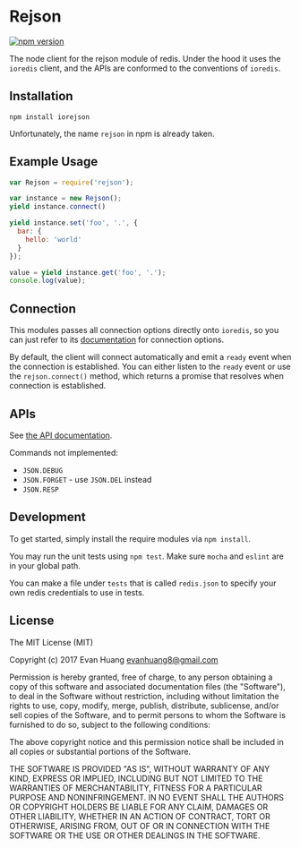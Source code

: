# Rejson

[![npm version](https://badge.fury.io/js/iorejson.svg)](https://badge.fury.io/js/iorejson)

The node client for the rejson module of redis. Under the hood it uses the `ioredis` client, and the APIs are conformed to the conventions of `ioredis`.

## Installation

```
npm install iorejson
```

Unfortunately, the name `rejson` in npm is already taken.

## Example Usage

```javascript
var Rejson = require('rejson');

var instance = new Rejson();
yield instance.connect()

yield instance.set('foo', '.', {
  bar: {
    hello: 'world'
  }
});

value = yield instance.get('foo', '.');
console.log(value);
```

## Connection

This modules passes all connection options directly onto `ioredis`, so you can just refer to its [documentation](https://github.com/luin/ioredis#connect-to-redis) for connection options.

By default, the client will connect automatically and emit a `ready` event when the connection is established. You can either listen to the `ready` event or use the `rejson.connect()` method, which returns a promise that resolves when connection is established.

## APIs

See [the API documentation](APIs.md).

Commands not implemented:

- `JSON.DEBUG`
- `JSON.FORGET` - use `JSON.DEL` instead
- `JSON.RESP`

## Development

To get started, simply install the require modules via `npm install`.

You may run the unit tests using `npm test`. Make sure `mocha` and `eslint` are in your global path.

You can make a file under `tests` that is called `redis.json` to specify your own redis credentials to use in tests.

## License

The MIT License (MIT)

Copyright (c) 2017 Evan Huang <evanhuang8@gmail.com>

Permission is hereby granted, free of charge, to any person obtaining a copy
of this software and associated documentation files (the "Software"), to deal
in the Software without restriction, including without limitation the rights
to use, copy, modify, merge, publish, distribute, sublicense, and/or sell
copies of the Software, and to permit persons to whom the Software is
furnished to do so, subject to the following conditions:

The above copyright notice and this permission notice shall be included in all
copies or substantial portions of the Software.

THE SOFTWARE IS PROVIDED "AS IS", WITHOUT WARRANTY OF ANY KIND, EXPRESS OR
IMPLIED, INCLUDING BUT NOT LIMITED TO THE WARRANTIES OF MERCHANTABILITY,
FITNESS FOR A PARTICULAR PURPOSE AND NONINFRINGEMENT. IN NO EVENT SHALL THE
AUTHORS OR COPYRIGHT HOLDERS BE LIABLE FOR ANY CLAIM, DAMAGES OR OTHER
LIABILITY, WHETHER IN AN ACTION OF CONTRACT, TORT OR OTHERWISE, ARISING FROM,
OUT OF OR IN CONNECTION WITH THE SOFTWARE OR THE USE OR OTHER DEALINGS IN THE
SOFTWARE.